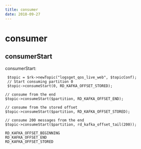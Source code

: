 ```yaml
---
title: consumer
date: 2018-09-27
---
```

# consumer

 ## consumerStart
 consumerStart:

     $topic = $rk->newTopic("logsget_qos_live_web", $topicConf);
     // Start consuming partition 0
     $topic->consumeStart(0, RD_KAFKA_OFFSET_STORED);

    // consume from the end
    $topic->consumeStart($partition, RD_KAFKA_OFFSET_END);

    // consume from the stored offset
    $topic->consumeStart($partition, RD_KAFKA_OFFSET_STORED);

    // consume 200 messages from the end
    $topic->consumeStart($partition, rd_kafka_offset_tail(200));

    RD_KAFKA_OFFSET_BEGINNING
    RD_KAFKA_OFFSET_END
    RD_KAFKA_OFFSET_STORED